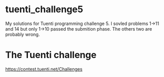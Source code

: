 # tuenti_challenge5
My solutions for Tuenti programming challenge 5. I sovled problems 1->11 and 14 but only 1->10 passed the submition phase. The others two are probably wrong.

# The Tuenti challenge
https://contest.tuenti.net/Challenges

